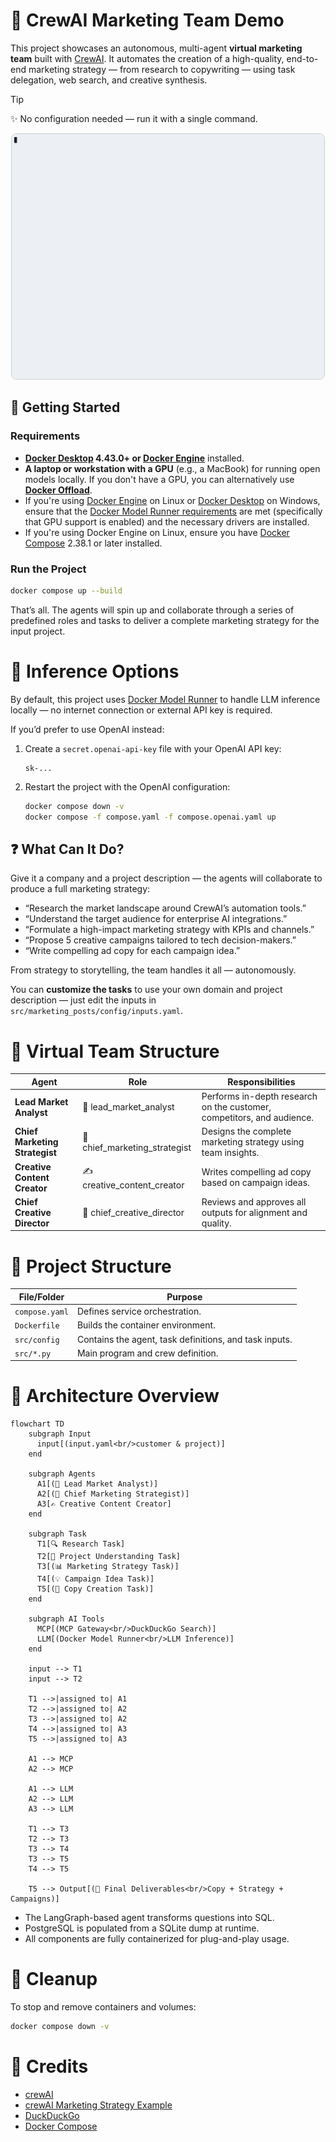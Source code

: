 # 🧠 CrewAI Marketing Team Demo

This project showcases an autonomous, multi-agent **virtual marketing team** built with
[CrewAI](https://github.com/joaomdmoura/crewAI). It automates the creation of a high-quality, end-to-end
marketing strategy — from research to copywriting — using task delegation, web search, and creative
synthesis.

> [!Tip]
> ✨ No configuration needed — run it with a single command.

<p align="center">
  <img src="demo.gif"
       alt="CrewAI marketing agent demo"
       width="500"
       style="border: 1px solid #ccc; border-radius: 8px;" />
</p>

## 🚀 Getting Started

### Requirements

+ **[Docker Desktop] 4.43.0+ or [Docker Engine]** installed.
+ **A laptop or workstation with a GPU** (e.g., a MacBook) for running open models locally. If you
  don't have a GPU, you can alternatively use **[Docker Offload]**.
+ If you're using [Docker Engine] on Linux or [Docker Desktop] on Windows, ensure that the
  [Docker Model Runner requirements] are met (specifically that GPU
  support is enabled) and the necessary drivers are installed.
+ If you're using Docker Engine on Linux, ensure you have [Docker Compose] 2.38.1 or later installed.

### Run the Project

```sh
docker compose up --build
```

That’s all. The agents will spin up and collaborate through a series of predefined roles and tasks to
deliver a complete marketing strategy for the input project.

# 🧠 Inference Options

By default, this project uses [Docker Model Runner] to handle LLM inference locally — no internet
connection or external API key is required.

If you’d prefer to use OpenAI instead:

1. Create a `secret.openai-api-key` file with your OpenAI API key:

    ```plaintext
    sk-...
    ```

2. Restart the project with the OpenAI configuration:

    ```sh
    docker compose down -v
    docker compose -f compose.yaml -f compose.openai.yaml up
    ```

## ❓ What Can It Do?

Give it a company and a project description — the agents will collaborate to produce a full marketing strategy:

+ “Research the market landscape around CrewAI’s automation tools.”
+ “Understand the target audience for enterprise AI integrations.”
+ “Formulate a high-impact marketing strategy with KPIs and channels.”
+ “Propose 5 creative campaigns tailored to tech decision-makers.”
+ “Write compelling ad copy for each campaign idea.”

From strategy to storytelling, the team handles it all — autonomously.

You can **customize the tasks** to use your own domain and project description — just edit the inputs in `src/marketing_posts/config/inputs.yaml`.

# 👥 Virtual Team Structure

| **Agent**                      | **Role**                       | **Responsibilities**                                                   |
| ------------------------------ | ------------------------------ | ---------------------------------------------------------------------- |
| **Lead Market Analyst**        | 🧠 lead_market_analyst        | Performs in-depth research on the customer, competitors, and audience. |
| **Chief Marketing Strategist** | 🎯 chief_marketing_strategist | Designs the complete marketing strategy using team insights.           |
| **Creative Content Creator**   | ✍️ creative_content_creator  | Writes compelling ad copy based on campaign ideas.                     |
| **Chief Creative Director**    | 👑 chief_creative_director    | Reviews and approves all outputs for alignment and quality.            |

# 🧱 Project Structure

| File/Folder    | Purpose                                                |
| -------------- | ------------------------------------------------------ |
| `compose.yaml` | Defines service orchestration.                         |
| `Dockerfile`   | Builds the container environment.                      |
| `src/config`   | Contains the agent, task definitions, and task inputs. |
| `src/*.py`     | Main program and crew definition.                      |

# 🔧 Architecture Overview

```mermaid
flowchart TD
    subgraph Input
      input[(input.yaml<br/>customer & project)]
    end

    subgraph Agents
      A1[(🧠 Lead Market Analyst)]
      A2[(🎯 Chief Marketing Strategist)]
      A3[✍️ Creative Content Creator]
    end

    subgraph Task
      T1[🔍 Research Task]
      T2[📘 Project Understanding Task]
      T3[(📊 Marketing Strategy Task)]
      T4[(💡 Campaign Idea Task)]
      T5[(📝 Copy Creation Task)]
    end

    subgraph AI Tools
      MCP[(MCP Gateway<br/>DuckDuckGo Search)]
      LLM[(Docker Model Runner<br/>LLM Inference)]
    end

    input --> T1
    input --> T2

    T1 -->|assigned to| A1
    T2 -->|assigned to| A2
    T3 -->|assigned to| A2
    T4 -->|assigned to| A3
    T5 -->|assigned to| A3

    A1 --> MCP
    A2 --> MCP

    A1 --> LLM
    A2 --> LLM
    A3 --> LLM

    T1 --> T3
    T2 --> T3
    T3 --> T4
    T3 --> T5
    T4 --> T5

    T5 --> Output[(📄 Final Deliverables<br/>Copy + Strategy + Campaigns)]
```

+ The LangGraph-based agent transforms questions into SQL.
+ PostgreSQL is populated from a SQLite dump at runtime.
+ All components are fully containerized for plug-and-play usage.

# 🧹 Cleanup

To stop and remove containers and volumes:

```sh
docker compose down -v
```

# 📎 Credits

+ [crewAI]
+ [crewAI Marketing Strategy Example](https://github.com/crewAIInc/crewAI-examples/tree/main/marketing_strategy)
+ [DuckDuckGo]
+ [Docker Compose]

[crewAI]: https://github.com/crewAIInc/crewAI
[DuckDuckGo]: https://duckduckgo.com
[Docker Compose]: https://github.com/docker/compose
[Docker Desktop]: https://www.docker.com/products/docker-desktop/
[Docker Engine]: https://docs.docker.com/engine/
[Docker Model Runner]: https://docs.docker.com/ai/model-runner/
[Docker Model Runner requirements]: https://docs.docker.com/ai/model-runner/
[Docker Offload]: https://www.docker.com/products/docker-offload/
